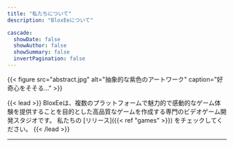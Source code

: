 ```yaml
---
title: "私たちについて"
description: "BloxEeについて"

cascade:
  showDate: false
  showAuthor: false
  showSummary: false
  invertPagination: false
---
```


{{< figure src="abstract.jpg" alt="抽象的な紫色のアートワーク" caption="好奇心をそそる..." >}}

{{< lead >}}
BloxEeは、複数のプラットフォームで魅力的で感動的なゲーム体験を提供することを目的とした高品質なゲームを作成する専門のビデオゲーム開発スタジオです。
私たちの [リリース]({{< ref "games" >}}) をチェックしてください。
{{< /lead >}}


---
